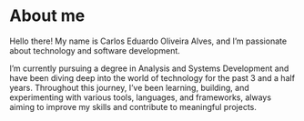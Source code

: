 # About me
Hello there! My name is Carlos Eduardo Oliveira Alves, and I’m passionate about technology and software development.

I’m currently pursuing a degree in Analysis and Systems Development and have been diving deep into the world of technology for the past 3 and a half years. Throughout this journey, I’ve been learning, building, and experimenting with various tools, languages, and frameworks, always aiming to improve my skills and contribute to meaningful projects.
